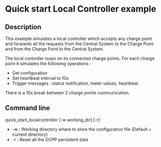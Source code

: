 # Quick start Local Controller example

## Description

This example simulates a local controller which accepts any charge point and forwards all the requests from the Central System to the Charge Point and from the Charge Point to the Central System.

The local controller loops on its connected charge points. For each charge point it simulates the following operations :

* Get configuration
* Set heartbeat interval to 10s
* Trigger messages : status notification, meter values, heartbeat

There is a 10s break between 2 charge points communication.

## Command line

quick_start_localcontroller [-w working_dir] [-r]

* -w : Working directory where to store the configuration file (Default = current directory)
* -r : Reset all the OCPP persistent data
